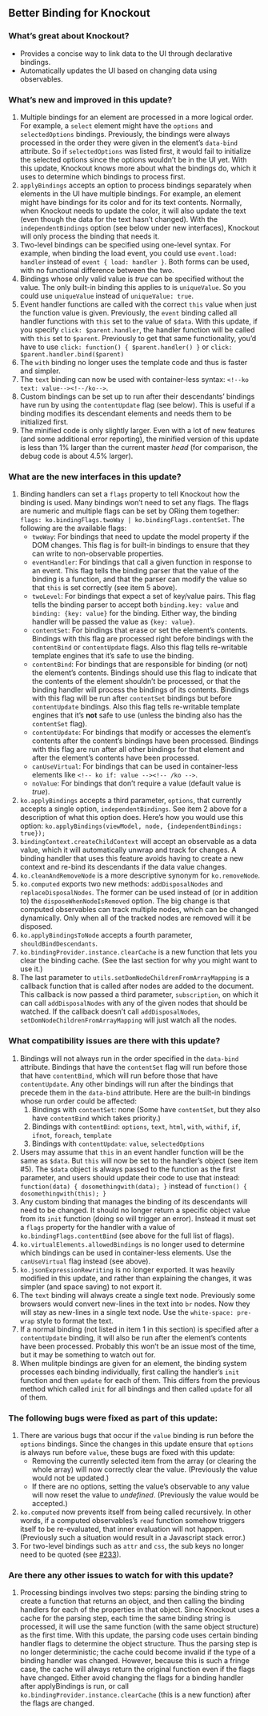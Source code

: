 ## Better Binding for Knockout

### What’s great about Knockout?

* Provides a concise way to link data to the UI through declarative bindings.
* Automatically updates the UI based on changing data using observables.

### What’s new and improved in this update?

1. Multiple bindings for an element are processed in a more logical order. For example, a `select` element might have the `options` and `selectedOptions` bindings. Previously, the bindings were always processed in the order they were given in the element’s `data-bind` attribute. So if `selectedOptions` was listed first, it would fail to initialize the selected options since the options wouldn’t be in the UI yet. With this update, Knockout knows more about what the bindings do, which it uses to determine which bindings to process first.
2. `applyBindings` accepts an option to process bindings separately when elements in the UI have multiple bindings. For example, an element might have bindings for its color and for its text contents. Normally, when Knockout needs to update the color, it will also update the text (even though the data for the text hasn’t changed). With the `independentBindings` option (see below under new interfaces), Knockout will only process the binding that needs it.
3. Two-level bindings can be specified using one-level syntax. For example, when binding the load event, you could use `event.load: handler` instead of `event { load: handler }`. Both forms can be used, with no functional difference between the two.
4. Bindings whose only valid value is *true* can be specified without the value. The only built-in binding this applies to is `uniqueValue`. So you could use `uniqueValue` instead of `uniqueValue: true`.
5. Event handler functions are called with the correct `this` value when just the function value is given. Previously, the `event` binding called all handler functions with `this` set to the value of `$data`. With this update, if you specify `click: $parent.handler`, the handler function will be called with `this` set to `$parent`. Previously to get that same functionality, you’d have to use `click: function() { $parent.handler() }` or `click: $parent.handler.bind($parent)`
6. The `with` binding no longer uses the template code and thus is faster and simpler.
7. The `text` binding can now be used with container-less syntax: `<!--ko text: value--><!--/ko-->`.
8. Custom bindings can be set up to run after their descendants’ bindings have run by using the `contentUpdate` flag (see below). This is useful if a binding modifies its descendant elements and needs them to be initialized first.
9. The minified code is only slightly larger. Even with a lot of new features (and some additional error reporting), the minified version of this update is less than 1% larger than the current master *head* (for comparison, the debug code is about 4.5% larger).

### What are the new interfaces in this update?

1. Binding handlers can set a `flags` property to tell Knockout how the binding is used. Many bindings won’t need to set any flags. The flags are numeric and multiple flags can be set by ORing them together: `flags: ko.bindingFlags.twoWay | ko.bindingFlags.contentSet`. The following are the available flags:
   * `twoWay`: For bindings that need to update the model property if the DOM changes. This flag is for built-in bindings to ensure that they can write to non-observable properties.
   * `eventHandler`: For bindings that call a given function in response to an event. This flag tells the binding parser that the value of the binding is a function, and that the parser can modify the value so that `this` is set correctly (see item 5 above).
   * `twoLevel`: For bindings that expect a set of key/value pairs. This flag tells the binding parser to accept both `binding.key: value` and `binding: {key: value}` for the binding. Either way, the binding handler will be passed the value as `{key: value}`.
   * `contentSet`: For bindings that erase or set the element’s contents. Bindings with this flag are processed right before bindings with the `contentBind` or `contentUpdate` flags. Also this flag tells re-writable template engines that it’s safe to use the binding.
   * `contentBind`: For bindings that are responsible for binding (or not) the element’s contents. Bindings should use this flag to indicate that the contents of the element shouldn’t be processed, or that the binding handler will process the bindings of its contents. Bindings with this flag will be run after `contentSet` bindings but before `contentUpdate` bindings. Also this flag tells re-writable template engines that it’s **not** safe to use (unless the binding also has the `contentSet` flag).
   * `contentUpdate`: For bindings that modify or accesses the element’s contents after the content’s bindings have been processed. Bindings with this flag are run after all other bindings for that element and after the element’s contents have been processed.
   * `canUseVirtual`: For bindings that can be used in container-less elements like `<!-- ko if: value --><!-- /ko -->`.
   * `noValue`: For bindings that don’t require a value (default value is *true*).
2. `ko.applyBindings` accepts a third parameter, `options`, that currently accepts a single option, `independentBindings`. See item 2 above for a description of what this option does. Here’s how you would use this option: `ko.applyBindings(viewModel, node, {independentBindings: true});`
3. `bindingContext.createChildContext` will accept an observable as a data value, which it will automatically unwrap and track for changes. A binding handler that uses this feature avoids having to create a new context and re-bind its descendants if the data value changes.
4. `ko.cleanAndRemoveNode` is a more descriptive synonym for `ko.removeNode`.
5. `ko.computed` exports two new methods: `addDisposalNodes` and `replaceDisposalNodes`. The former can be used instead of (or in addition to) the `disposeWhenNodeIsRemoved` option. The big change is that computed observables can track multiple nodes, which can be changed dynamically. Only when all of the tracked nodes are removed will it be disposed.
6. `ko.applyBindingsToNode` accepts a fourth parameter, `shouldBindDescendants`.
7. `ko.bindingProvider.instance.clearCache` is a new function that lets you clear the binding cache. (See the last section for why you might want to use it.)
8. The last parameter to `utils.setDomNodeChildrenFromArrayMapping` is a callback function that is called after nodes are added to the document. This callback is now passed a third parameter, `subscription`, on which it can call `addDisposalNodes` with any of the given nodes that should be watched. If the callback doesn’t call `addDisposalNodes`, `setDomNodeChildrenFromArrayMapping` will just watch all the nodes.

### What compatibility issues are there with this update?

1. Bindings will not always run in the order specified in the `data-bind` attribute. Bindings that have the `contentSet` flag will run before those that have `contentBind`, which will run before those that have `contentUpdate`. Any other bindings will run after the bindings that precede them in the `data-bind` attribute. Here are the built-in bindings whose run order could be affected:
   1. Bindings with `contentSet`: none (Some have `contentSet`, but they also have `contentBind` which takes priority.)
   2. Bindings with `contentBind`: `options`, `text`, `html`, `with`, `withif`, `if`, `ifnot`, `foreach`, `template`
   3. Bindings with `contentUpdate`: `value`, `selectedOptions`
2. Users may assume that `this` in an event handler function will be the same as `$data`. But `this` will now be set to the handler’s object (see item #5). The `$data` object is always passed to the function as the first parameter, and users should update their code to use that instead: `function(data) { dosomethingwith(data); }` instead of `function() { dosomethingwith(this); }`
3. Any custom binding that manages the binding of its descendants will need to be changed. It should no longer return a specific object value from its `init` function (doing so will trigger an error). Instead it must set a `flags` property for the handler with a value of `ko.bindingFlags.contentBind` (see above for the full list of flags).
4. `ko.virtualElements.allowedBindings` is no longer used to determine which bindings can be used in container-less elements. Use the `canUseVirtual` flag instead (see above).
5. `ko.jsonExpressionRewriting` is no longer exported. It was heavily modified in this update, and rather than explaining the changes, it was simpler (and space saving) to not export it.
6. The `text` binding will always create a single text node. Previously some browsers would convert new-lines in the text into `br` nodes. Now they will stay as new-lines in a single text node. Use the `white-space: pre-wrap` style to format the text.
7. If a normal binding (not listed in item 1 in this section) is specified after a `contentUpdate` binding, it will also be run after the element’s contents have been processed. Probably this won’t be an issue most of the time, but it may be something to watch out for.
8. When mulitple bindings are given for an element, the binding system processes each binding individually, first calling the handler’s `init` function and then `update` for each of them. This differs from the previous method which called `init` for all bindings and then called `update` for all of them.

### The following bugs were fixed as part of this update:

1. There are various bugs that occur if the `value` binding is run before the `options` bindings. Since the changes in this update ensure that `options` is always run before `value`, these bugs are fixed with this update:
   * Removing the currently selected item from the array (or clearing the whole array) will now correctly clear the value. (Previously the value would not be updated.)
   * If there are no options, setting the value’s observable to any value will now reset the value to *undefined*. (Previously the value would be accepted.)
2. `ko.computed` now prevents itself from being called recursively. In other words, if a computed observables’s `read` function somehow triggers itself to be re-evaluated, that inner evaluation will not happen. (Previously such a situation would result in a Javascript stack error.)
3. For two-level bindings such as `attr` and `css`, the sub keys no longer need to be quoted (see [#233](https://github.com/SteveSanderson/knockout/issues/233)).

### Are there any other issues to watch for with this update?

1. Processing bindings involves two steps: parsing the binding string to create a function that returns an object, and then calling the binding handlers for each of the properties in that object. Since Knockout uses a cache for the parsing step, each time the same binding string is processed, it will use the same function (with the same object structure) as the first time. With this update, the parsing code uses certain binding handler flags to determine the object structure. Thus the parsing step is no longer deterministic; the cache could become invalid if the type of a binding handler was changed. However, because this is such a fringe case, the cache will always return the original function even if the flags have changed. Either avoid changing the flags for a binding handler after applyBindings is run, or call `ko.bindingProvider.instance.clearCache` (this is a new function) after the flags are changed.
